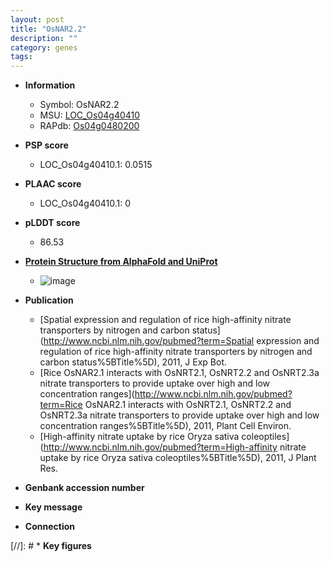 ```yaml
---
layout: post
title: "OsNAR2.2"
description: ""
category: genes
tags: 
---
```


* **Information**  
    + Symbol: OsNAR2.2  
    + MSU: [LOC_Os04g40410](http://rice.plantbiology.msu.edu/cgi-bin/ORF_infopage.cgi?orf=LOC_Os04g40410)  
    + RAPdb: [Os04g0480200](http://rapdb.dna.affrc.go.jp/viewer/gbrowse_details/irgsp1?name=Os04g0480200)  

* **PSP score**  
    + LOC_Os04g40410.1: 0.0515 

* **PLAAC score**  
    + LOC_Os04g40410.1: 0 

* **pLDDT score**
    + 86.53

* **[Protein Structure from AlphaFold and UniProt](https://www.uniprot.org/uniprotkb/Q7XK12/entry#structure)**
    + ![image](https://ricepsp.github.io/images/Q7/AF-Q7XK12-F1.png)

* **Publication**  
    + [Spatial expression and regulation of rice high-affinity nitrate transporters by nitrogen and carbon status](http://www.ncbi.nlm.nih.gov/pubmed?term=Spatial expression and regulation of rice high-affinity nitrate transporters by nitrogen and carbon status%5BTitle%5D), 2011, J Exp Bot.
    + [Rice OsNAR2.1 interacts with OsNRT2.1, OsNRT2.2 and OsNRT2.3a nitrate transporters to provide uptake over high and low concentration ranges](http://www.ncbi.nlm.nih.gov/pubmed?term=Rice OsNAR2.1 interacts with OsNRT2.1, OsNRT2.2 and OsNRT2.3a nitrate transporters to provide uptake over high and low concentration ranges%5BTitle%5D), 2011, Plant Cell Environ.
    + [High-affinity nitrate uptake by rice Oryza sativa coleoptiles](http://www.ncbi.nlm.nih.gov/pubmed?term=High-affinity nitrate uptake by rice Oryza sativa coleoptiles%5BTitle%5D), 2011, J Plant Res.

* **Genbank accession number**  

* **Key message**  

* **Connection**  

[//]: # * **Key figures**  


